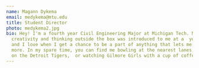 ```yaml
---
name: Magann Dykema
email: medykema@mtu.edu
title: Student Director
photo: medykema2.jpg
bio: Hey! I'm a fourth year Civil Engineering Major at Michigan Tech. My passion for
  creativity and thinking outside the box was introduced to me at a  young age,
  and I love when I get a chance to be a part of anything that lets me explore it
  more. In my spare time, you can find me bowling at the nearest lanes, cheering
  on the Detroit Tigers,  or watching Gilmore Girls with a cup of coffee.
---
```

